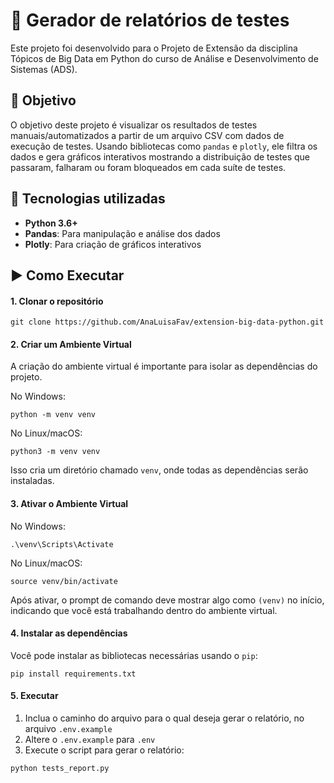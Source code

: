 # 📝 Gerador de relatórios de testes

Este projeto foi desenvolvido para o Projeto de Extensão da disciplina Tópicos de Big Data em Python do curso de Análise e Desenvolvimento de Sistemas (ADS).

## 🎯 Objetivo

O objetivo deste projeto é visualizar os resultados de testes manuais/automatizados a partir de um arquivo CSV com dados de execução de testes. Usando bibliotecas como `pandas` e `plotly`, ele filtra os dados e gera gráficos interativos mostrando a distribuição de testes que passaram, falharam ou foram bloqueados em cada suíte de testes.

## 🤖 Tecnologias utilizadas

- **Python 3.6+**
- **Pandas**: Para manipulação e análise dos dados
- **Plotly**: Para criação de gráficos interativos

## ▶️ Como Executar

#### 1. Clonar o repositório

```
git clone https://github.com/AnaLuisaFav/extension-big-data-python.git
```

#### 2. Criar um Ambiente Virtual

A criação do ambiente virtual é importante para isolar as dependências do projeto.

No Windows:

```
python -m venv venv
```

No Linux/macOS:

```
python3 -m venv venv
```

Isso cria um diretório chamado `venv`, onde todas as dependências serão instaladas.

#### 3. Ativar o Ambiente Virtual

No Windows:

```
.\venv\Scripts\Activate
```

No Linux/macOS:

```
source venv/bin/activate
```

Após ativar, o prompt de comando deve mostrar algo como `(venv)` no início, indicando que você está trabalhando dentro do ambiente virtual.

#### 4. Instalar as dependências

Você pode instalar as bibliotecas necessárias usando o `pip`:

```
pip install requirements.txt
```

#### 5. Executar

1. Inclua o caminho do arquivo para o qual deseja gerar o relatório, no arquivo `.env.example`
2. Altere o `.env.example` para `.env`
3. Execute o script para gerar o relatório:

```
python tests_report.py
```
